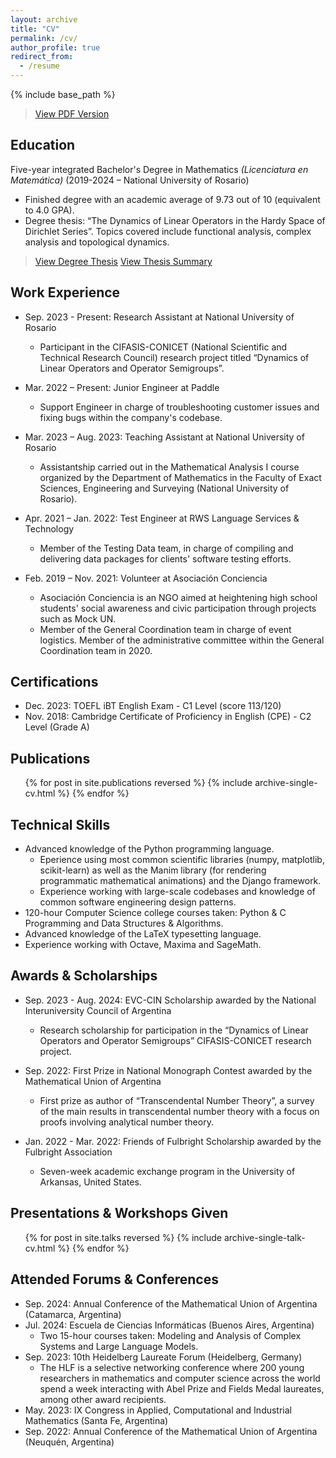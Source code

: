 ```yaml
---
layout: archive
title: "CV"
permalink: /cv/
author_profile: true
redirect_from:
  - /resume
---
```


{% include base_path %}

> [View PDF Version](https://matiaspalumbo.github.io/files/cv.pdf)

## Education
Five-year integrated Bachelor's Degree in Mathematics *(Licenciatura en Matemática)* (2019-2024 – National University of Rosario)
* Finished degree with an academic average of 9.73 out of 10 (equivalent to 4.0 GPA).
* Degree thesis: “The Dynamics of Linear Operators in the Hardy Space of Dirichlet Series”. Topics covered include functional analysis, complex analysis and topological dynamics.

> [View Degree Thesis](https://matiaspalumbo.github.io/files/masters_thesis.pdf)
> [View Thesis Summary](https://matiaspalumbo.github.io/files/thesis_summary.pdf)

## Work Experience
* Sep. 2023 - Present: Research Assistant at National University of Rosario
  * Participant in the CIFASIS-CONICET (National Scientific and Technical Research Council) research project titled “Dynamics of Linear Operators and Operator Semigroups”.

* Mar. 2022 – Present: Junior Engineer at Paddle
  * Support Engineer in charge of troubleshooting customer issues and fixing bugs within the company's codebase.

* Mar. 2023 – Aug. 2023: Teaching Assistant at National University of Rosario
  * Assistantship carried out in the Mathematical Analysis I course organized by the Department of Mathematics in the Faculty of Exact Sciences, Engineering and Surveying (National University of Rosario).

* Apr. 2021 – Jan. 2022: Test Engineer at RWS Language Services & Technology
  * Member of the Testing Data team, in charge of compiling and delivering data packages for clients' software testing efforts.

* Feb. 2019 – Nov. 2021: Volunteer at Asociación Conciencia
  * Asociación Conciencia is an NGO aimed at heightening high school students' social awareness and civic participation through projects such as Mock UN.
  * Member of the General Coordination team in charge of event logistics. Member of the administrative committee within the General Coordination team in 2020.

## Certifications
* Dec. 2023: TOEFL iBT English Exam - C1 Level (score 113/120)
* Nov. 2018: Cambridge Certificate of Proficiency in English (CPE) - C2 Level (Grade A)

<!-- Publications
======
*(In progress)* **Hypercyclic operators on Hardy spaces of Dirichlet series** (2024). Cardeccia R., Muro S., Palumbo M.
Preliminary version available in my personal page. -->

## Publications
  <ul>{% for post in site.publications reversed %}
    {% include archive-single-cv.html %}
  {% endfor %}</ul>

## Technical Skills
* Advanced knowledge of the Python programming language.
  * Eperience using most common scientific libraries (numpy, matplotlib, scikit-learn) as well as the Manim library (for rendering programmatic mathematical animations) and the Django framework.
  * Experience working with large-scale codebases and knowledge of common software engineering design patterns.
* 120-hour Computer Science college courses taken: Python & C Programming and Data Structures & Algorithms.
* Advanced knowledge of the LaTeX typesetting language.
* Experience working with Octave, Maxima and SageMath.

## Awards & Scholarships
* Sep. 2023 - Aug. 2024: EVC-CIN Scholarship awarded by the National Interuniversity Council of Argentina
  * Research scholarship for participation in the “Dynamics of Linear Operators and Operator Semigroups” CIFASIS-CONICET research project.

* Sep. 2022: First Prize in National Monograph Contest awarded by the Mathematical Union of Argentina
  * First prize as author of “Transcendental Number Theory”, a survey of the main results in transcendental number theory with a focus on proofs involving analytical number theory.

* Jan. 2022 - Mar. 2022: Friends of Fulbright Scholarship awarded by the Fulbright Association
  * Seven-week academic exchange program in the University of Arkansas, United States.

## Presentations & Workshops Given
  <ul>{% for post in site.talks reversed %}
    {% include archive-single-talk-cv.html  %}
  {% endfor %}</ul>
  
## Attended Forums & Conferences
* Sep. 2024: Annual Conference of the Mathematical Union of Argentina (Catamarca, Argentina)
* Jul. 2024: Escuela de Ciencias Informáticas (Buenos Aires, Argentina)
  * Two 15-hour courses taken: Modeling and Analysis of Complex Systems and Large Language Models.
* Sep. 2023: 10th Heidelberg Laureate Forum (Heidelberg, Germany)
  * The HLF is a selective networking conference where 200 young researchers in mathematics and computer science across the world spend a week interacting with Abel Prize and Fields Medal laureates, among other award recipients.
* May. 2023: IX Congress in Applied, Computational and Industrial Mathematics (Santa Fe, Argentina)
* Sep. 2022: Annual Conference of the Mathematical Union of Argentina (Neuquén, Argentina)